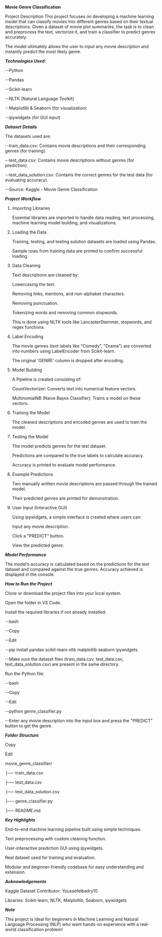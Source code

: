 **Movie Genre Classification**

Project Description
This project focuses on developing a machine learning model that can classify movies into different genres based on their textual descriptions.
Given a dataset of movie plot summaries, the task is to clean and preprocess the text, vectorize it, and train a classifier to predict genres accurately.

The model ultimately allows the user to input any movie description and instantly predict the most likely genre.

***Technologies Used:***

--Python

--Pandas

--Scikit-learn

--NLTK (Natural Language Toolkit)

--Matplotlib & Seaborn (for visualization)

--ipywidgets (for GUI input)


***Dataset Details***

The datasets used are:

--train_data.csv: Contains movie descriptions and their corresponding genres (for training).

--test_data.csv: Contains movie descriptions without genres (for prediction).

--test_data_solution.csv: Contains the correct genres for the test data (for evaluating accuracy).

--Source: Kaggle - Movie Genre Classification


 ***Project Workflow***

1. Importing Libraries
   
      Essential libraries are imported to handle data reading, text processing, machine learning model building, and visualizations.

2. Loading the Data
   
      Training, testing, and testing solution datasets are loaded using Pandas.

      Sample rows from training data are printed to confirm successful loading.

3. Data Cleaning
   
     Text descriptions are cleaned by:

     Lowercasing the text.

     Removing links, mentions, and non-alphabet characters.

     Removing punctuation.

     Tokenizing words and removing common stopwords.

     This is done using NLTK tools like LancasterStemmer, stopwords, and regex functions.

4. Label Encoding
   
     The movie genres (text labels like "Comedy", "Drama") are converted into numbers using LabelEncoder from Scikit-learn.

     The original 'GENRE' column is dropped after encoding.

5. Model Building

     A Pipeline is created consisting of:

     CountVectorizer: Converts text into numerical feature vectors.

     MultinomialNB (Naive Bayes Classifier): Trains a model on these vectors.

6. Training the Model

     The cleaned descriptions and encoded genres are used to train the model.

7. Testing the Model

     The model predicts genres for the test dataset.

     Predictions are compared to the true labels to calculate accuracy.

     Accuracy is printed to evaluate model performance.

8. Example Predictions

     Two manually written movie descriptions are passed through the trained model.

     Their predicted genres are printed for demonstration.

9. User Input (Interactive GUI)

      Using ipywidgets, a simple interface is created where users can:

     Input any movie description.

     Click a "PREDICT" button.

     View the predicted genre.


***Model Performance***

The model’s accuracy is calculated based on the predictions for the test dataset and compared against the true genres.
Accuracy achieved is displayed in the console.


***How to Run the Project***

Clone or download the project files into your local system.

Open the folder in VS Code.

Install the required libraries if not already installed:

--bash

--Copy

--Edit

--pip install pandas scikit-learn nltk matplotlib seaborn ipywidgets

--Make sure the dataset files (train_data.csv, test_data.csv, test_data_solution.csv) are present in the same directory.

Run the Python file:

--bash

--Copy

--Edit

--python genre_classifier.py

--Enter any movie description into the input box and press the "PREDICT" button to get the genre.

 
 ***Folder Structure***
 
Copy

Edit

movie_genre_classifier/

├── train_data.csv

├── test_data.csv

├── test_data_solution.csv

├── genre_classifier.py

├── README.md


***Key Highlights***

End-to-end machine learning pipeline built using simple techniques.

Text preprocessing with custom cleaning function.

User-interactive prediction GUI using ipywidgets.

Real dataset used for training and evaluation.

Modular and beginner-friendly codebase for easy understanding and extension.


***Acknowledgements***

Kaggle Dataset Contributor: Youssefelbadry10

Libraries: Scikit-learn, NLTK, Matplotlib, Seaborn, ipywidgets


***Note***

This project is ideal for beginners in Machine Learning and Natural Language Processing (NLP) who want hands-on experience with a real-world classification problem!
